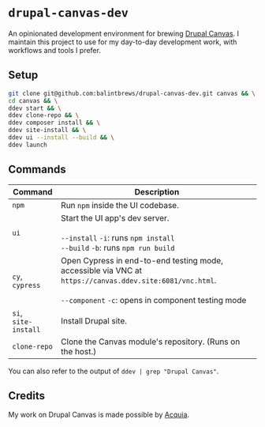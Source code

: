 # `drupal-canvas-dev`

An opinionated development environment for brewing
[Drupal Canvas](https://www.drupal.org/project/canvas). I maintain this project
to use for my day-to-day development work, with workflows and tools I prefer.

## Setup

```bash
git clone git@github.com:balintbrews/drupal-canvas-dev.git canvas && \
cd canvas && \
ddev start && \
ddev clone-repo && \
ddev composer install && \
ddev site-install && \
ddev ui --install --build && \
ddev launch
```

## Commands

| Command                   | Description                                                                                                                                                             |
| ------------------------- | ----------------------------------------------------------------------------------------------------------------------------------------------------------------------- |
| `npm`                     | Run `npm` inside the UI codebase.                                                                                                                                       |
| `ui`                      | Start the UI app's dev server.<br /><br />`--install` `-i`: runs `npm install`<br />`--build` `-b`: runs `npm run build`                                                |
| `cy`,<br />`cypress`      | Open Cypress in end-to-end testing mode, accessible via VNC at `https://canvas.ddev.site:6081/vnc.html`.<br /><br />`--component` `-c`: opens in component testing mode |
| `si`,<br />`site-install` | Install Drupal site.                                                                                                                                                    |
| `clone-repo`              | Clone the Canvas module's repository. (Runs on the host.)                                                                                                               |

You can also refer to the output of `ddev | grep "Drupal Canvas"`.

## Credits

My work on Drupal Canvas is made possible by [Acquia](https://www.acquia.com).

